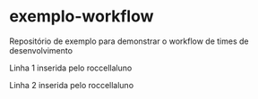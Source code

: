 # exemplo-workflow
Repositório de exemplo para demonstrar o workflow de times de desenvolvimento

Linha 1 inserida pelo roccellaluno

Linha 2 inserida pelo roccellaluno
